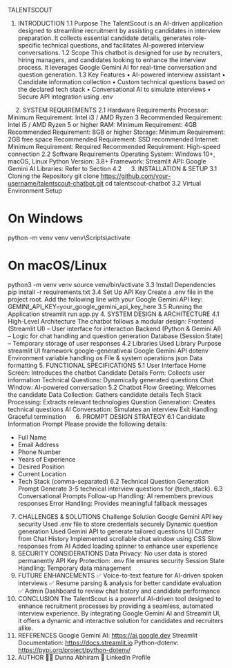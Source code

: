TALENTSCOUT 
1. INTRODUCTION
1.1 Purpose
The TalentScout is an AI-driven application designed to streamline recruitment by assisting candidates in interview preparation. It collects essential candidate details, generates role-specific technical questions, and facilitates AI-powered interview conversations.
1.2 Scope
This chatbot is designed for use by recruiters, hiring managers, and candidates looking to enhance the interview process. It leverages Google Gemini AI for real-time conversation and question generation.
1.3 Key Features
•	AI-powered interview assistant
•	Candidate information collection
•	Custom technical questions based on the declared tech stack
•	Conversational AI to simulate interviews
•	Secure API integration using .env

 

 
 
 
2. SYSTEM REQUIREMENTS
2.1 Hardware Requirements
Processor:
Minimum Requirement: Intel i3 / AMD Ryzen 3
Recommended Requirement: Intel i5 / AMD Ryzen 5 or higher
RAM:
Minimum Requirement: 4GB
Recommended Requirement: 8GB or higher
Storage:
Minimum Requirement: 2GB free space
Recommended Requirement: SSD recommended
Internet:
Minimum Requirement: Required
Recommended Requirement: High-speed connection
2.2 Software Requirements
Operating System: Windows 10+, macOS, Linux
Python Version: 3.8+
Framework: Streamlit
API: Google Gemini AI
Libraries: Refer to Section 4.2
 
3. INSTALLATION & SETUP
3.1 Cloning the Repository
git clone https://github.com/your-username/talentscout-chatbot.git
cd talentscout-chatbot
3.2 Virtual Environment Setup
# On Windows
python -m venv venv
venv\Scripts\activate

# On macOS/Linux
python3 -m venv venv
source venv/bin/activate
3.3 Install Dependencies
pip install -r requirements.txt
3.4 Set Up API Key
Create a .env file in the project root.
Add the following line with your Google Gemini API key:
GEMINI_API_KEY=your_google_gemini_api_key_here
3.5 Running the Application
streamlit run app.py
4. SYSTEM DESIGN & ARCHITECTURE
4.1 High-Level Architecture
The chatbot follows a modular design:
Frontend (Streamlit UI) – User interface for interaction
Backend (Python & Gemini AI) – Logic for chat handling and question generation
Database (Session State) – Temporary storage of user responses
4.2 Libraries Used
Library	Purpose
streamlit	UI framework
google-generativeai	Google Gemini API
dotenv	Environment variable handling
os	File & system operations
json	Data formatting
5. FUNCTIONAL SPECIFICATIONS
5.1 User Interface
Home Screen: Introduces the chatbot
Candidate Details Form: Collects user information
Technical Questions: Dynamically generated questions
Chat Window: AI-powered conversation
5.2 Chatbot Flow
Greeting: Welcomes the candidate
Data Collection: Gathers candidate details
Tech Stack Processing: Extracts relevant technologies
Question Generation: Creates technical questions
AI Conversation: Simulates an interview
Exit Handling: Graceful termination
 
6. PROMPT DESIGN STRATEGY
6.1 Candidate Information Prompt
Please provide the following details:
- Full Name
- Email Address
- Phone Number
- Years of Experience
- Desired Position
- Current Location
- Tech Stack (comma-separated)
6.2 Technical Question Generation Prompt
Generate 3-5 technical interview questions for {tech_stack}.
6.3 Conversational Prompts
Follow-up Handling: AI remembers previous responses
Error Handling: Provides meaningful fallback messages
7. CHALLENGES & SOLUTIONS
Challenge	Solution
Google Gemini API key security	Used .env file to store credentials securely
Dynamic question generation	Used Gemini API to generate tailored questions
UI Clutter from Chat History	Implemented scrollable chat window using CSS
Slow responses from AI	Added loading spinner to enhance user experience
8. SECURITY CONSIDERATIONS
Data Privacy: No user data is stored permanently
API Key Protection: .env file ensures security
Session State Handling: Temporary data management
9. FUTURE ENHANCEMENTS
✅ Voice-to-text feature for AI-driven spoken interviews
✅ Resume parsing & analysis for better candidate evaluation
✅ Admin Dashboard to review chat history and candidate performance
10. CONCLUSION
The TalentScout is a powerful AI-driven tool designed to enhance recruitment processes by providing a seamless, automated interview experience. By integrating Google Gemini AI and Streamlit UI, it offers a dynamic and interactive solution for candidates and recruiters alike.
11. REFERENCES
Google Gemini AI: https://ai.google.dev
Streamlit Documentation: https://docs.streamlit.io
Python-dotenv: https://pypi.org/project/python-dotenv/
12. AUTHOR
👨‍💻 Dunna Abhiram
📧 LinkedIn Profile
